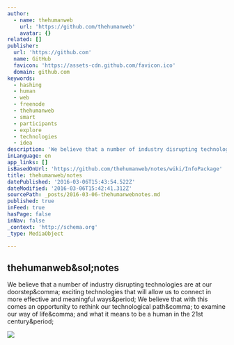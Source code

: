 ```yaml
---
author:
  - name: thehumanweb
    url: 'https://github.com/thehumanweb'
    avatar: {}
related: []
publisher:
  url: 'https://github.com'
  name: GitHub
  favicon: 'https://assets-cdn.github.com/favicon.ico'
  domain: github.com
keywords:
  - hashing
  - human
  - web
  - freenode
  - thehumanweb
  - smart
  - participants
  - explore
  - technologies
  - idea
description: 'We believe that a number of industry disrupting technologies are at our doorstep, exciting technologies that will allow us to connect in more effective and meaningful ways. We believe that with this comes an opportunity to rethink our technological path, to examine our way of life, and what it means to be a human in the 21st century.'
inLanguage: en
app_links: []
isBasedOnUrl: 'https://github.com/thehumanweb/notes/wiki/InfoPackage'
title: thehumanweb/notes
datePublished: '2016-03-06T15:43:54.522Z'
dateModified: '2016-03-06T15:42:41.312Z'
sourcePath: _posts/2016-03-06-thehumanwebnotes.md
published: true
inFeed: true
hasPage: false
inNav: false
_context: 'http://schema.org'
_type: MediaObject

---
```

<article style=""><h1>thehumanweb&amp;sol;notes</h1><p>We believe that a number of industry disrupting technologies are at our doorstep&amp;comma; exciting technologies that will allow us to connect in more effective and meaningful ways&amp;period; We believe that with this comes an opportunity to rethink our technological path&amp;comma; to examine our way of life&amp;comma; and what it means to be a human in the 21st century&amp;period;</p><img src="https://avatars2.githubusercontent.com/u/15554340?v=3&amp;s=400" /></article>